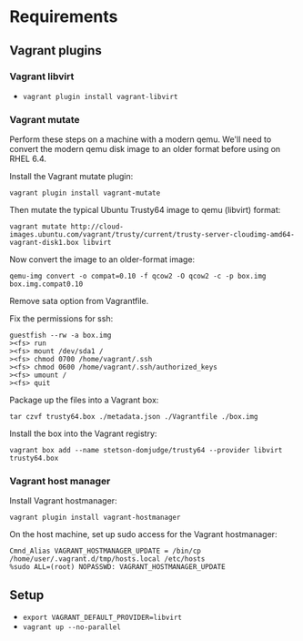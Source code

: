 # Requirements

## Vagrant plugins

### Vagrant libvirt

- `vagrant plugin install vagrant-libvirt`


### Vagrant mutate

Perform these steps on a machine with a modern qemu. We'll need to convert the modern qemu disk image to an older format before using on RHEL 6.4.

Install the Vagrant mutate plugin:

`vagrant plugin install vagrant-mutate`

Then mutate the typical Ubuntu Trusty64 image to qemu (libvirt) format:

```
vagrant mutate http://cloud-images.ubuntu.com/vagrant/trusty/current/trusty-server-cloudimg-amd64-vagrant-disk1.box libvirt
```

Now convert the image to an older-format image:

`
qemu-img convert -o compat=0.10 -f qcow2 -O qcow2 -c -p box.img  box.img.compat0.10
`

Remove sata option from Vagrantfile.

Fix the permissions for ssh:

```
guestfish --rw -a box.img
><fs> run
><fs> mount /dev/sda1 /
><fs> chmod 0700 /home/vagrant/.ssh
><fs> chmod 0600 /home/vagrant/.ssh/authorized_keys
><fs> umount /
><fs> quit
```

Package up the files into a Vagrant box:

```
tar czvf trusty64.box ./metadata.json ./Vagrantfile ./box.img
```

Install the box into the Vagrant registry:

```
vagrant box add --name stetson-domjudge/trusty64 --provider libvirt trusty64.box
```

### Vagrant host manager

Install Vagrant hostmanager:

`vagrant plugin install vagrant-hostmanager`

On the host machine, set up sudo access for the Vagrant hostmanager:

```
Cmnd_Alias VAGRANT_HOSTMANAGER_UPDATE = /bin/cp /home/user/.vagrant.d/tmp/hosts.local /etc/hosts
%sudo ALL=(root) NOPASSWD: VAGRANT_HOSTMANAGER_UPDATE
```

## Setup

- `export VAGRANT_DEFAULT_PROVIDER=libvirt`
- `vagrant up --no-parallel`

